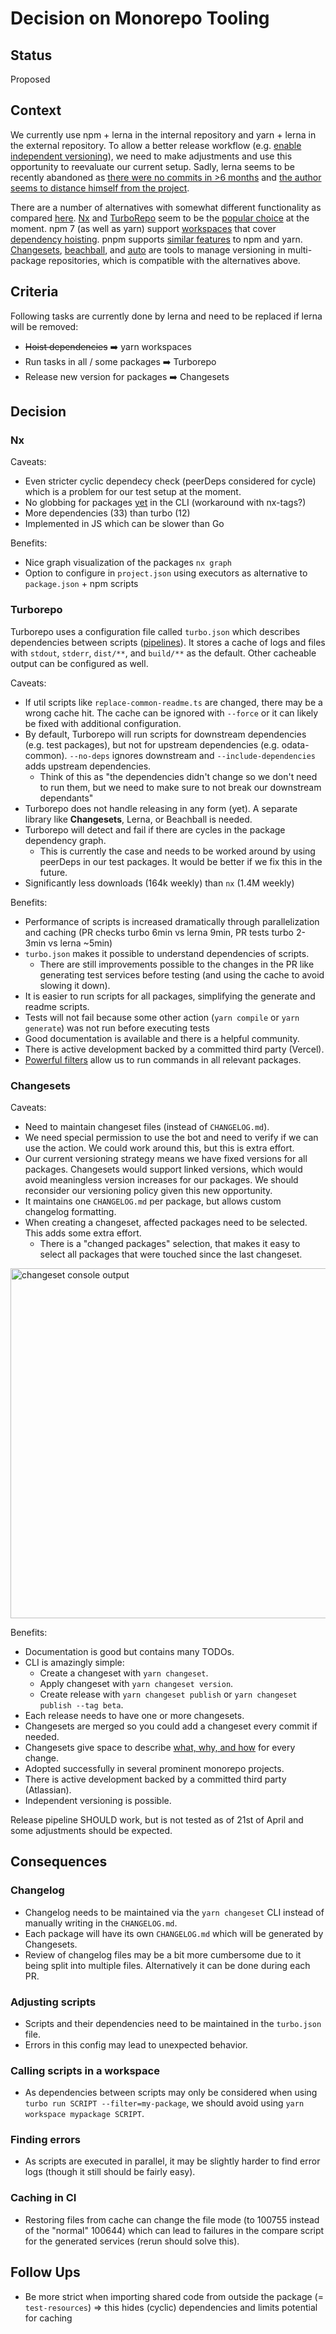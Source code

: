 # Decision on Monorepo Tooling

## Status

Proposed

## Context

We currently use npm + lerna in the internal repository and yarn + lerna in the external repository.
To allow a better release workflow (e.g. [enable independent versioning](./0027-versioning-strategy.md)), we need to make adjustments and use this opportunity to reevaluate our current setup.
Sadly, lerna seems to be recently abandoned as [there were no commits in >6 months](https://github.com/lerna/lerna/commits/main) and [the author seems to distance himself from the project](https://twitter.com/evocateur/status/1483311321860886530).

There are a number of alternatives with somewhat different functionality as compared [here](https://monorepo.tools/).
[Nx](https://nx.dev/getting-started/intro) and [TurboRepo](https://turborepo.org/docs) seem to be the [popular choice](https://2021.stateofjs.com/en-US/libraries/monorepo-tools) at the moment.
npm 7 (as well as yarn) support [workspaces](https://docs.npmjs.com/cli/v7/using-npm/workspaces) that cover [dependency hoisting](https://github.com/npm/rfcs/discussions/284#discussioncomment-126991).
pnpm supports [similar features](https://pnpm.io/feature-comparison) to npm and yarn.
[Changesets](https://github.com/changesets/changesets), [beachball](https://github.com/microsoft/beachball), and [auto](https://github.com/intuit/auto) are tools to manage versioning in multi-package repositories, which is compatible with the alternatives above.

## Criteria

Following tasks are currently done by lerna and need to be replaced if lerna will be removed:

- ~~Hoist dependencies~~ ➡️ yarn workspaces
- Run tasks in all / some packages ➡️ Turborepo
- Release new version for packages ➡️ Changesets

## Decision

### Nx

Caveats:

- Even stricter cyclic dependecy check (peerDeps considered for cycle) which is a problem for our test setup at the moment.
- No globbing for packages [yet](https://github.com/nrwl/nx/pull/9701) in the CLI (workaround with nx-tags?)
- More dependencies (33) than turbo (12)
- Implemented in JS which can be slower than Go

Benefits:

- Nice graph visualization of the packages `nx graph`
- Option to configure in `project.json` using executors as alternative to `package.json` + npm scripts

### Turborepo

Turborepo uses a configuration file called `turbo.json` which describes dependencies between scripts ([pipelines](https://turborepo.org/docs/features/pipelines)).
It stores a cache of logs and files with `stdout`, `stderr`, `dist/**`, and `build/**` as the default.
Other cacheable output can be configured as well.

Caveats:

- If util scripts like `replace-common-readme.ts` are changed, there may be a wrong cache hit.
  The cache can be ignored with `--force` or it can likely be fixed with additional configuration.
- By default, Turborepo will run scripts for downstream dependencies (e.g. test packages), but not for upstream dependencies (e.g. odata-common).
  `--no-deps` ignores downstream and `--include-dependencies` adds upstream dependencies.
  - Think of this as "the dependencies didn't change so we don't need to run them, but we need to make sure to not break our downstream dependants"
- Turborepo does not handle releasing in any form (yet). A separate library like **Changesets**, Lerna, or Beachball is needed.
- Turborepo will detect and fail if there are cycles in the package dependency graph.
  - This is currently the case and needs to be worked around by using peerDeps in our test packages. It would be better if we fix this in the future.
- Significantly less downloads (164k weekly) than `nx` (1.4M weekly)

Benefits:

- Performance of scripts is increased dramatically through parallelization and caching (PR checks turbo 6min vs lerna 9min, PR tests turbo 2-3min vs lerna ~5min)
- `turbo.json` makes it possible to understand dependencies of scripts.
  - There are still improvements possible to the changes in the PR like generating test services before testing (and using the cache to avoid slowing it down).
- It is easier to run scripts for all packages, simplifying the generate and readme scripts.
- Tests will not fail because some other action (`yarn compile` or `yarn generate`) was not run before executing tests
- Good documentation is available and there is a helpful community.
- There is active development backed by a committed third party (Vercel).
- [Powerful filters](https://turborepo.org/docs/features/filtering) allow us to run commands in all relevant packages.

### Changesets

Caveats:

- Need to maintain changeset files (instead of `CHANGELOG.md`).
- We need special permission to use the bot and need to verify if we can use the action. We could work around this, but this is extra effort.
- Our current versioning strategy means we have fixed versions for all packages.
  Changesets would support linked versions, which would avoid meaningless version increases for our packages.
  We should reconsider our versioning policy given this new opportunity.
- It maintains one `CHANGELOG.md` per package, but allows custom changelog formatting.
- When creating a changeset, affected packages need to be selected.
  This adds some extra effort.
  - There is a "changed packages" selection, that makes it easy to select all packages that were touched since the last changeset.

<img width="560" alt="changeset console output" src="https://user-images.githubusercontent.com/26565533/164425056-581e4cd6-6863-4d8c-b78f-c13ceabf3b23.png">

Benefits:

- Documentation is good but contains many TODOs.
- CLI is amazingly simple:
  - Create a changeset with `yarn changeset`.
  - Apply changeset with `yarn changeset version`.
  - Create release with `yarn changeset publish` or `yarn changeset publish --tag beta`.
- Each release needs to have one or more changesets.
- Changesets are merged so you could add a changeset every commit if needed.
- Changesets give space to describe [what, why, and how](https://github.com/changesets/changesets/blob/main/docs/adding-a-changeset.md#i-am-in-a-multi-package-repository-a-mono-repo) for every change.
- Adopted successfully in several prominent monorepo projects.
- There is active development backed by a committed third party (Atlassian).
- Independent versioning is possible.

Release pipeline SHOULD work, but is not tested as of 21st of April and some adjustments should be expected.

## Consequences

### Changelog

- Changelog needs to be maintained via the `yarn changeset` CLI instead of manually writing in the `CHANGELOG.md`.
- Each package will have its own `CHANGELOG.md` which will be generated by Changesets.
- Review of changelog files may be a bit more cumbersome due to it being split into multiple files. Alternatively it can be done during each PR.

### Adjusting scripts

- Scripts and their dependencies need to be maintained in the `turbo.json` file.
- Errors in this config may lead to unexpected behavior.

### Calling scripts in a workspace

- As dependencies between scripts may only be considered when using `turbo run SCRIPT --filter=my-package`, we should avoid using `yarn workspace mypackage SCRIPT`.

### Finding errors

- As scripts are executed in parallel, it may be slightly harder to find error logs (though it still should be fairly easy).

### Caching in CI

- Restoring files from cache can change the file mode (to 100755 instead of the "normal" 100644) which can lead to failures in the compare script for the generated services (rerun should solve this).

## Follow Ups

- Be more strict when importing shared code from outside the package (= `test-resources`) => this hides (cyclic) dependencies and limits potential for caching
